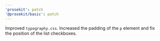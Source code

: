 ```yaml
---
'prosekit': patch
'@prosekit/basic': patch
---
```


Improved `typography.css`. Increased the padding of the `p` element and fix the position of the list checkboxes.

